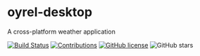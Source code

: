 # oyrel-desktop
A cross-platform weather application


[![Build Status](https://api.travis-ci.org/mehrad77/oyrel-desktop.svg?branch=master)](https://travis-ci.org/mehrad77/oyrel-desktop)
[![Contributions](https://img.shields.io/badge/contributions-welcome-brightgreen.svg)](https://github.com/mehrad77/oyrel-desktop/#contributing)
[![GitHub license](https://img.shields.io/github/license/mehrad77/oyrel-desktop.svg)](https://github.com/mehrad77/oyrel-desktop/blob/develop/LICENSE)
![GitHub stars](https://img.shields.io/github/stars/badges/shields.svg?style=social&logo=github&label=Stars)
